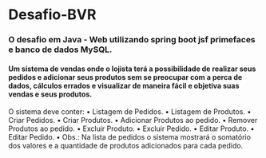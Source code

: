 # Desafio-BVR
### O desafio em Java - Web utilizando spring boot jsf primefaces e banco de dados MySQL.
#### Um sistema de vendas onde o lojista terá a possibilidade de realizar seus pedidos e adicionar seus produtos sem se preocupar com a perca de dados, cálculos errados e visualizar de  maneira fácil e objetiva suas vendas e seus produtos.
O sistema deve conter:
• Listagem de Pedidos.
• Listagem de Produtos.
• Criar Pedidos.
• Criar Produtos.
• Adicionar Produtos ao pedido.
• Remover Produtos ao pedido.
• Excluir Produto.
• Excluir Pedido.
• Editar Produto.
• Editar Pedido.
•
Obs.: Na lista de pedidos o sistema mostrará o somatório dos valores e a quantidade
de produtos adicionados para cada pedido.
